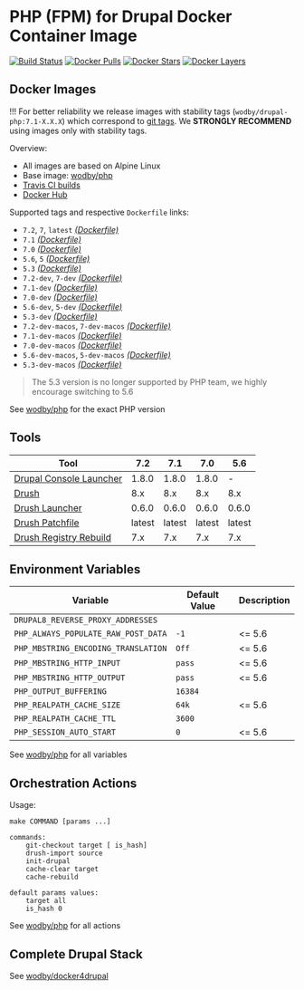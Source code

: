 # PHP (FPM) for Drupal Docker Container Image 

[![Build Status](https://travis-ci.org/wodby/drupal-php.svg?branch=master)](https://travis-ci.org/wodby/drupal-php)
[![Docker Pulls](https://img.shields.io/docker/pulls/wodby/drupal-php.svg)](https://hub.docker.com/r/wodby/drupal-php)
[![Docker Stars](https://img.shields.io/docker/stars/wodby/drupal-php.svg)](https://hub.docker.com/r/wodby/drupal-php)
[![Docker Layers](https://images.microbadger.com/badges/image/wodby/drupal-php.svg)](https://microbadger.com/images/wodby/drupal-php)

## Docker Images

!!! For better reliability we release images with stability tags (`wodby/drupal-php:7.1-X.X.X`) which correspond to [git tags](https://github.com/wodby/drupal-php/releases). We **STRONGLY RECOMMEND** using images only with stability tags. 

Overview:

* All images are based on Alpine Linux
* Base image: [wodby/php](https://github.com/wodby/php)
* [Travis CI builds](https://travis-ci.org/wodby/drupal-php) 
* [Docker Hub](https://hub.docker.com/r/wodby/drupal-php)

Supported tags and respective `Dockerfile` links:

* `7.2`, `7`, `latest`  [_(Dockerfile)_](https://github.com/wodby/drupal-php/tree/master/7/Dockerfile)
* `7.1`  [_(Dockerfile)_](https://github.com/wodby/drupal-php/tree/master/7/Dockerfile)
* `7.0` [_(Dockerfile)_](https://github.com/wodby/drupal-php/tree/master/7/Dockerfile)
* `5.6`, `5` [_(Dockerfile)_](https://github.com/wodby/drupal-php/tree/master/5.6/Dockerfile)
* `5.3` [_(Dockerfile)_](https://github.com/wodby/drupal-php/tree/master/5.3/Dockerfile)
* `7.2-dev`, `7-dev` [_(Dockerfile)_](https://github.com/wodby/drupal-php/tree/master/7/Dockerfile)
* `7.1-dev` [_(Dockerfile)_](https://github.com/wodby/drupal-php/tree/master/7/Dockerfile)
* `7.0-dev` [_(Dockerfile)_](https://github.com/wodby/drupal-php/tree/master/7/Dockerfile)
* `5.6-dev`, `5-dev` [_(Dockerfile)_](https://github.com/wodby/drupal-php/tree/master/5.6/Dockerfile)
* `5.3-dev` [_(Dockerfile)_](https://github.com/wodby/drupal-php/tree/master/5.3/Dockerfile)
* `7.2-dev-macos`, `7-dev-macos` [_(Dockerfile)_](https://github.com/wodby/drupal-php/tree/master/7/Dockerfile)
* `7.1-dev-macos` [_(Dockerfile)_](https://github.com/wodby/drupal-php/tree/master/7/Dockerfile)
* `7.0-dev-macos` [_(Dockerfile)_](https://github.com/wodby/drupal-php/tree/master/7/Dockerfile)
* `5.6-dev-macos`, `5-dev-macos` [_(Dockerfile)_](https://github.com/wodby/drupal-php/tree/master/5.6/Dockerfile)
* `5.3-dev-macos` [_(Dockerfile)_](https://github.com/wodby/drupal-php/tree/master/5.3/Dockerfile)

> The 5.3 version is no longer supported by PHP team, we highly encourage switching to 5.6 

See [wodby/php](https://github.com/wodby/php) for the exact PHP version

## Tools

[Drupal Console Launcher]: https://drupalconsole.com
[Drush]: https://packagist.org/packages/drush/drush
[Drush Launcher]: https://github.com/drush-ops/drush-launcher
[Drush Patchfile]: https://bitbucket.org/davereid/drush-patchfile
[Drush Registry Rebuild]: https://www.drupal.org/project/registry_rebuild

| Tool                       | 7.2     | 7.1     | 7.0     | 5.6     |
| -------------------------- | ------- | ------- | ------- | ------- |
| [Drupal Console Launcher]  | 1.8.0   | 1.8.0   | 1.8.0   | -       |
| [Drush]                    | 8.x     | 8.x     | 8.x     | 8.x     |
| [Drush Launcher]           | 0.6.0   | 0.6.0   | 0.6.0   | 0.6.0   |
| [Drush Patchfile]          | latest  | latest  | latest  | latest  |
| [Drush Registry Rebuild]   | 7.x     | 7.x     | 7.x     | 7.x     |

## Environment Variables

| Variable                            | Default Value | Description |
| ----------------------------------- | ------------- | ----------- |
| `DRUPAL8_REVERSE_PROXY_ADDRESSES`   |              |             |
| `PHP_ALWAYS_POPULATE_RAW_POST_DATA` | `-1`          | <= 5.6      |
| `PHP_MBSTRING_ENCODING_TRANSLATION` | `Off`         | <= 5.6      |
| `PHP_MBSTRING_HTTP_INPUT`           | `pass`        | <= 5.6      |
| `PHP_MBSTRING_HTTP_OUTPUT`          | `pass`        | <= 5.6      |
| `PHP_OUTPUT_BUFFERING`              | `16384`       |             |
| `PHP_REALPATH_CACHE_SIZE`           | `64k`         | <= 5.6      |
| `PHP_REALPATH_CACHE_TTL`            | `3600`        |             |
| `PHP_SESSION_AUTO_START`            | `0`           | <= 5.6      |

See [wodby/php](https://github.com/wodby/php) for all variables

## Orchestration Actions

Usage:
```
make COMMAND [params ...]
 
commands:
    git-checkout target [ is_hash]
    drush-import source
    init-drupal   
    cache-clear target
    cache-rebuild
    
default params values:
    target all
    is_hash 0 
```

See [wodby/php](https://github.com/wodby/php) for all actions

## Complete Drupal Stack

See [wodby/docker4drupal](https://github.com/wodby/docker4drupal)
